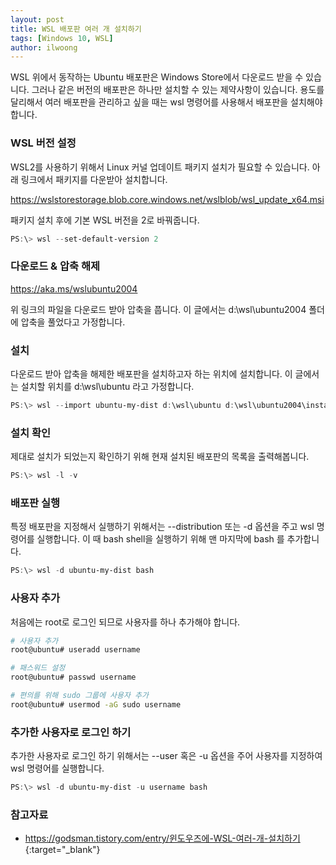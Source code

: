 ```yaml
---
layout: post
title: WSL 배포판 여러 개 설치하기 
tags: [Windows 10, WSL]
author: ilwoong
---
```


WSL 위에서 동작하는 Ubuntu 배포판은 Windows Store에서 다운로드 받을 수 있습니다. 그러나 같은 버전의 배포판은 하나만 설치할 수 있는 제약사항이 있습니다. 용도를 달리해서 여러 배포판을 관리하고 싶을 때는 wsl 명령어를 사용해서 배포판을 설치해야 합니다.

### WSL 버전 설정

WSL2를 사용하기 위해서 Linux 커널 업데이트 패키지 설치가 필요할 수 있습니다. 아래 링크에서 패키지를 다운받아 설치합니다.

<https://wslstorestorage.blob.core.windows.net/wslblob/wsl_update_x64.msi>

패키지 설치 후에 기본 WSL 버전을 2로 바꿔줍니다.

```powershell
PS:\> wsl --set-default-version 2
```

### 다운로드 & 압축 해제

<https://aka.ms/wslubuntu2004>

위 링크의 파일을 다운로드 받아 압축을 풉니다. 이 글에서는 d:\wsl\ubuntu2004 폴더에 압축을 풀었다고 가정합니다.


### 설치

다운로드 받아 압축을 해제한 배포판을 설치하고자 하는 위치에 설치합니다. 이 글에서는 설치할 위치를 d:\wsl\ubuntu 라고 가정합니다.

```powershell
PS:\> wsl --import ubuntu-my-dist d:\wsl\ubuntu d:\wsl\ubuntu2004\install.tar.gz
```

### 설치 확인

제대로 설치가 되었는지 확인하기 위해 현재 설치된 배포판의 목록을 출력해봅니다.

```powershell
PS:\> wsl -l -v
```

### 배포판 실행

특정 배포판을 지정해서 실행하기 위해서는 --distribution 또는 -d 옵션을 주고 wsl 명령어를 실행합니다. 이 때 bash shell을 실행하기 위해 맨 마지막에 bash 를 추가합니다.

```powershell
PS:\> wsl -d ubuntu-my-dist bash
```

### 사용자 추가

처음에는 root로 로그인 되므로 사용자를 하나 추가해야 합니다.

```bash
# 사용자 추가
root@ubuntu# useradd username 

# 패스워드 설정
root@ubuntu# passwd username 

# 편의를 위해 sudo 그룹에 사용자 추가
root@ubuntu# usermod -aG sudo username 
```

### 추가한 사용자로 로그인 하기

추가한 사용자로 로그인 하기 위해서는 --user 혹은 -u 옵션을 주어 사용자를 지정하여 wsl 명령어를 실행합니다.

```powershell
PS:\> wsl -d ubuntu-my-dist -u username bash
```

### 참고자료

- <https://godsman.tistory.com/entry/윈도우즈에-WSL-여러-개-설치하기>{:target="_blank"}